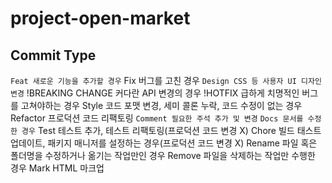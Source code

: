 # project-open-market

## Commit Type

`Feat 새로운 기능을 추가할 경우`
Fix 버그를 고친 경우
`Design CSS 등 사용자 UI 디자인 변경`
!BREAKING CHANGE 커다란 API 변경의 경우
!HOTFIX 급하게 치명적인 버그를 고쳐야하는 경우
Style 코드 포맷 변경, 세미 콜론 누락, 코드 수정이 없는 경우
Refactor 프로덕션 코드 리팩토링
`Comment 필요한 주석 추가 및 변경`
`Docs 문서를 수정한 경우`
Test 테스트 추가, 테스트 리팩토링(프로덕션 코드 변경 X)
Chore 빌드 태스트 업데이트, 패키지 매니저를 설정하는 경우(프로덕션 코드 변경 X)
Rename 파일 혹은 폴더명을 수정하거나 옮기는 작업만인 경우
Remove 파일을 삭제하는 작업만 수행한 경우
Mark HTML 마크업
